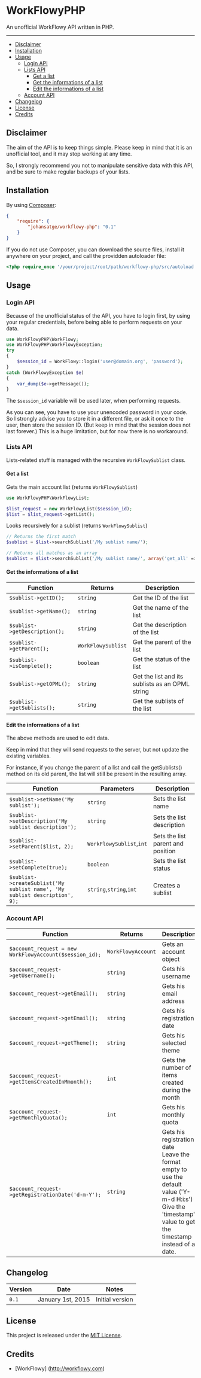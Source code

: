 # WorkFlowyPHP

An unofficial WorkFlowy API written in PHP.

---

* [Disclaimer](#disclaimer)
* [Installation](#installation)
* [Usage](#usage)
  * [Login API](#login-api)
  * [Lists API](#lists-api)
    * [Get a list](#get-a-list)
    * [Get the informations of a list](#get-the-informations-of-a-list)
    * [Edit the informations of a list](#edit-the-informations-of-a-list)
  * [Account API](#account-api)
* [Changelog](#changelog)
* [License](#license)
* [Credits](#credits)

## Disclaimer

The aim of the API is to keep things simple. Please keep in mind that it is an unofficial tool, and it may stop working at any time.

So, I strongly recommend you not to manipulate sensitive data with this API, and be sure to make regular backups of your lists.

## Installation

By using [Composer](https://getcomposer.org/):

```json
{
    "require": {
        "johansatge/workflowy-php": "0.1"
    }
}
```

If you do not use Composer, you can download the source files, install it anywhere on your project, and call the providden autoloader file:

```php
<?php require_once '/your/project/root/path/workflowy-php/src/autoload.php';
```

## Usage

### Login API

Because of the unofficial status of the API, you have to login first, by using your regular credentials, before being able to perform requests on your data.

```php
use WorkFlowyPHP\WorkFlowy;
use WorkFlowyPHP\WorkFlowyException;
try
{
    $session_id = WorkFlowy::login('user@domain.org', 'password');
}
catch (WorkFlowyException $e)
{
    var_dump($e->getMessage());
}
```

The `$session_id` variable will be used later, when performing requests.

As you can see, you have to use your unencoded password in your code. 
So I strongly advise you to store it in a different file, or ask it once to the user, then store the session ID. (But keep in mind that the session does not last forever.)
This is a huge limitation, but for now there is no workaround.

### Lists API

Lists-related stuff is managed with the recursive `WorkFlowySublist` class.

#### Get a list

Gets the main account list (returns `WorkFlowySublist`)

```php
use WorkFlowyPHP\WorkFlowyList;

$list_request = new WorkFlowyList($session_id);
$list = $list_request->getList();
```

Looks recursively for a sublist (returns `WorkFlowySublist`)

```php
// Returns the first match
$sublist = $list->searchSublist('/My sublist name/');

// Returns all matches as an array
$sublist = $list->searchSublist('/My sublist name/', array('get_all' => true));
```

#### Get the informations of a list

| Function | Returns | Description
| --- | --- | --- |
| `$sublist->getID();` | `string` | Get the ID of the list |
| `$sublist->getName();` | `string` | Get the name of the list |
| `$sublist->getDescription();` | `string` | Get the description of the list |
| `$sublist->getParent();` | `WorkFlowySublist` | Get the parent of the list |
| `$sublist->isComplete();` | `boolean` | Get the status of the list |
| `$sublist->getOPML();` | `string` | Get the list and its sublists as an OPML string |
| `$sublist->getSublists();` | `string` | Get the sublists of the list |

#### Edit the informations of a list

The above methods are used to edit data.

Keep in mind that they will send requests to the server, but not update the existing variables.

For instance, if you change the parent of a list and call the getSublists() method on its old parent, the list will still be present in the resulting array.

| Function | Parameters | Description
| --- | --- | --- |
| `$sublist->setName('My sublist');` | `string` | Sets the list name |
| `$sublist->setDescription('My sublist description');` | `string` | Sets the list description |
| `$sublist->setParent($list, 2);` | `WorkFlowySublist`,`int` | Sets the list parent and position |
| `$sublist->setComplete(true);` | `boolean` | Sets the list status |
| `$sublist->createSublist('My sublist name', 'My sublist description', 9);` | `string`,`string`,`int` | Creates a sublist |

### Account API

| Function | Returns | Description
| --- | --- | --- |
| `$account_request = new WorkFlowyAccount($session_id);` | `WorkFlowyAccount` | Gets an account object |
| `$account_request->getUsername();` | `string` | Gets his username |
| `$account_request->getEmail();` | `string` | Gets his email address |
| `$account_request->getEmail();` | `string` | Gets his registration date |
| `$account_request->getTheme();` | `string` | Gets his selected theme |
| `$account_request->getItemsCreatedInMmonth();` | `int` | Gets the number of items created during the month |
| `$account_request->getMonthlyQuota();` | `int` | Gets his monthly quota |
| `$account_request->getRegistrationDate('d-m-Y');` | `string` | Gets his registration date<br>Leave the format empty to use the default value ('Y-m-d H:i:s')<br> Give the 'timestamp' value to get the timestamp instead of a date. |

## Changelog

| Version | Date | Notes |
| --- | --- | --- |
| `0.1` | January 1st, 2015 | Initial version |

## License

This project is released under the [MIT License](LICENSE).

## Credits

* [WorkFlowy] (http://workflowy.com)
